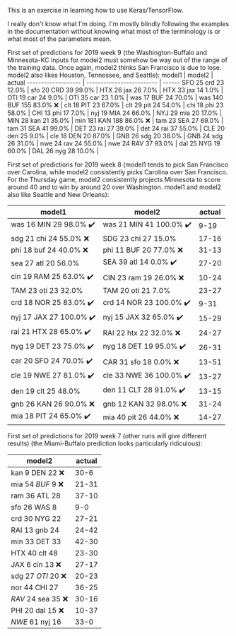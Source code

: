 This is an exercise in learning how to use Keras/TensorFlow.

I really don't know what I'm doing.  I'm mostly blindly following the
examples in the documentation without knowing what most of the
terminology is or what most of the parameters mean.

First set of predictions for 2019 week 9 (the Washington-Buffalo and
Minnesota-KC inputs for model2 must somehow be way out of the range of
the training data.  Once again, model2 thinks San Francisco is due to
lose.  model2 also likes Houston, Tennessee, and Seattle):
model1              | model2                    | actual
------------------- | ------------------------- | ------
SFO 25 crd 23 12.0% | sfo 20 CRD 39 99.0%       |
HTX 26 jax 26 7.0%  | HTX 33 jax 14 1.0%        |
OTI 19 car 24 9.0%  | OTI 35 car 23 1.0%        |
was 17 BUF 24 70.0% | was 140 BUF 155 83.0% :x: |
clt 18 PIT 23 67.0% | clt 29 pit 24 54.0%       |
chi 18 phi 23 58.0% | CHI 13 phi 17 7.0%        |
nyj 19 MIA 24 66.0% | NYJ 29 mia 20 17.0%       |
MIN 28 kan 21 35.0% | min 181 KAN 188 86.0% :x: |
tam 23 SEA 27 69.0% | tam 31 SEA 41 99.0%       |
DET 23 rai 27 39.0% | det 24 rai 37 55.0%       |
CLE 20 den 25 9.0%  | cle 18 DEN 20 87.0%       |
GNB 26 sdg 20 38.0% | GNB 24 sdg 26 31.0%       |
nwe 24 rav 24 55.0% | nwe 24 RAV 37 93.0%       |
dal 25 NYG 19 60.0% | DAL 26 nyg 28 10.0%       |

First set of predictions for 2019 week 8 (model1 tends to pick San
Francisco over Carolina, while model2 consistently picks Carolina over
San Francisco.  For the Thursday game, model2 consistently projects
Minnesota to score around 40 and to win by around 20 over Washington.
model1 and model2 also like Seattle and New Orleans):

model1                                     | model2                                      | actual
------------------------------------------ | ------------------------------------------- | ------
was   16 MIN   29 98.0% :heavy_check_mark: | was   21 MIN   41 100.0% :heavy_check_mark: | 9-19
sdg   21 chi   24 55.0% :x:                | SDG   23 chi   27 15.0%                     | 17-16
phi   18 buf   24 40.0% :x:                | phi   11 BUF   20 77.0% :x:                 | 31-13
sea   27 atl   20 56.0%                    | SEA   39 atl   14 0.0% :heavy_check_mark:   | 27-20
cin   19 RAM   25 63.0% :heavy_check_mark: | CIN   23 ram   19 26.0% :x:                 | 10-24
TAM   23 oti   23 32.0%                    | TAM   20 oti   21 7.0%                      | 23-27
crd   18 NOR   25 83.0% :heavy_check_mark: | crd   14 NOR   23 100.0% :heavy_check_mark: | 9-31
nyj   17 JAX   27 100.0% :heavy_check_mark:| nyj   15 JAX   32 65.0% :heavy_check_mark:  | 15-29
rai   21 HTX   28 65.0% :heavy_check_mark: | RAI   22 htx   22 32.0% :x:                 | 24-27
nyg   19 DET   23 75.0% :heavy_check_mark: | nyg   18 DET   19 95.0% :heavy_check_mark:  | 26-31
car   20 SFO   24 70.0% :heavy_check_mark: | CAR   31 sfo   18 0.0% :x:                  | 13-51
cle   19 NWE   27 81.0% :heavy_check_mark: | cle   33 NWE   36 100.0% :heavy_check_mark: | 13-27
den   19 clt   25 48.0%                    | den   11 CLT   28 91.0% :heavy_check_mark:  | 13-15
gnb   26 KAN   26 90.0% :x:                | gnb   12 KAN   32 98.0% :x:                 | 31-24
mia   18 PIT   24 65.0% :heavy_check_mark: | mia   40 pit   26 44.0% :x:                 | 14-27

First set of predictions for 2019 week 7 (other runs will give
different results) (the Miami-Buffalo prediction looks particularly
ridiculous):

model2                 | actual
---------------------- | ------
kan   9  DEN   22  :x: | 30-6
mia   54 *BUF*  9  :x: | 21-31
ram   36 ATL   28      | 37-10
sfo   26 WAS    8      | 9-0
crd   30 NYG   22      | 27-21
RAI   13 gnb   24      | 24-42
min   33 DET   33      | 42-30
HTX   40 clt   48      | 23-30
JAX   6  cin   13  :x: | 27-17
sdg   27 *OTI* 20  :x: | 20-23
nor   44 CHI   27      | 36-25
*RAV* 24 sea   35  :x: | 30-16
PHI   20 dal   15  :x: | 10-37
*NWE* 61 nyj   16      | 33-0
